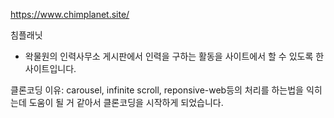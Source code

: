 https://www.chimplanet.site/ 

침플래닛
 - 왁물원의 인력사무소 게시판에서 인력을 구하는 활동을 사이트에서 할 수 있도록 한 사이트입니다.

클론코딩 이유:  carousel, infinite scroll, reponsive-web등의 처리를 하는법을 익히는데 도움이 될 거 같아서 클론코딩을 시작하게 되었습니다.
